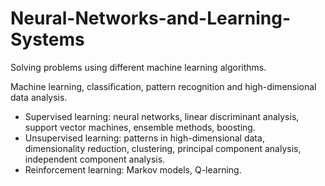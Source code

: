 # Neural-Networks-and-Learning-Systems
Solving problems using different machine learning algorithms.

Machine learning, classification, pattern recognition and high-dimensional data analysis. 


* Supervised learning: neural networks, linear discriminant analysis, support vector machines, ensemble methods, boosting. 
* Unsupervised learning: patterns in high-dimensional data, dimensionality reduction, clustering, principal component analysis, independent component analysis.
* Reinforcement learning:   Markov models, Q-learning.
